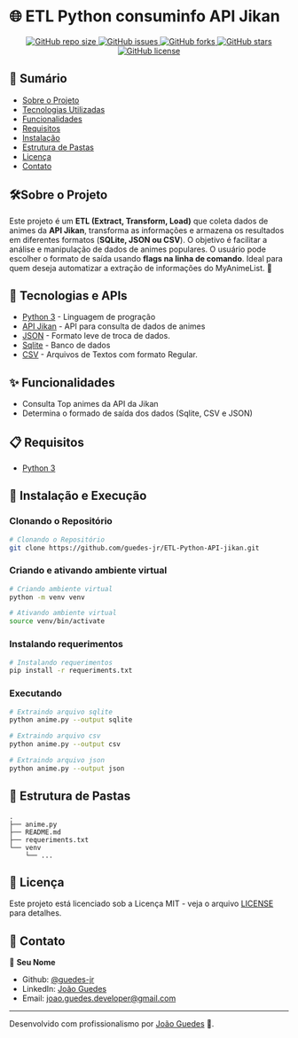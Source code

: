 
# 🌐 ETL Python consuminfo API Jikan
<div align="center">
    <p align="center">
    <a href="https://github.com/guedes-jr/ETL-Python-API-jikan">
        <img alt="GitHub repo size" src="https://img.shields.io/github/repo-size/guedes-jr/ETL-Python-API-jikan">
    </a>
    <a href="https://github.com/guedes-jr/ETL-Python-API-jikan/issues">
        <img alt="GitHub issues" src="https://img.shields.io/github/issues/guedes-jr/ETL-Python-API-jikan">
    </a>
    <a href="https://github.com/guedes-jr/ETL-Python-API-jikan/network">
        <img alt="GitHub forks" src="https://img.shields.io/github/forks/guedes-jr/ETL-Python-API-jikan">
    </a>
    <a href="https://github.com/guedes-jr/ETL-Python-API-jikan/stargazers">
        <img alt="GitHub stars" src="https://img.shields.io/github/stars/guedes-jr/ETL-Python-API-jikan">
    </a>
    <a href="https://github.com/guedes-jr/ETL-Python-API-jikan/blob/main/LICENSE">
        <img alt="GitHub license" src="https://img.shields.io/github/license/guedes-jr/ETL-Python-API-jikan">
    </a>
    </p>
</div>

## 📝 Sumário

- [Sobre o Projeto](#%EF%B8%8Fsobre-o-projeto)
- [Tecnologias Utilizadas](#-tecnologias-e-apis)
- [Funcionalidades](#-funcionalidades)
- [Requisitos](#-requisitos)
- [Instalação](#-instalação-e-execução)
- [Estrutura de Pastas](#-estrutura-de-pastas)
- [Licença](#-licença)
- [Contato](#-contato)

## 🛠️Sobre o Projeto

Este projeto é um **ETL (Extract, Transform, Load)** que coleta dados de animes da **API Jikan**, transforma as informações e armazena os resultados em diferentes formatos (**SQLite, JSON ou CSV**). O objetivo é facilitar a análise e manipulação de dados de animes populares. O usuário pode escolher o formato de saída usando **flags na linha de comando**. Ideal para quem deseja automatizar a extração de informações do MyAnimeList. 🚀

## 🧰 Tecnologias e APIs

- [Python 3](https://www.python.org/downloads/release/python-315/) - Linguagem de progração
- [API Jikan](https://jikan.moe/) - API para consulta de dados de animes
- [JSON](https://www.json.org/json-en.html) - Formato leve de troca de dados.
- [Sqlite](https://www.sqlite.org/) - Banco de dados
- [CSV](https://pt.wikipedia.org/wiki/Comma-separated_values) - Arquivos de Textos com formato Regular.

## ✨ Funcionalidades

- Consulta Top animes da API da Jikan
- Determina o formado de saída dos dados (Sqlite, CSV e JSON)

## 📋 Requisitos

- [Python 3](https://www.python.org/downloads/release/python-315/)


## 🚀 Instalação e Execução

### Clonando o Repositório

```bash
# Clonando o Repositório
git clone https://github.com/guedes-jr/ETL-Python-API-jikan.git
```

### Criando e ativando ambiente virtual
```bash
# Criando ambiente virtual
python -m venv venv

# Ativando ambiente virtual
source venv/bin/activate
```

### Instalando requerimentos
```bash
# Instalando requerimentos
pip install -r requeriments.txt
```

### Executando
```bash
# Extraindo arquivo sqlite
python anime.py --output sqlite

# Extraindo arquivo csv
python anime.py --output csv

# Extraindo arquivo json
python anime.py --output json
```

## 📁 Estrutura de Pastas

```plaintext
.
├── anime.py
├── README.md
├── requeriments.txt
└── venv
    └── ...
```

## 📄 Licença

Este projeto está licenciado sob a Licença MIT - veja o arquivo [LICENSE](LICENSE) para detalhes.

## 📧 Contato

👤 **Seu Nome**

- Github: [@guedes-jr](https://github.com/guedes-jr)
- LinkedIn: [João Guedes](https://www.linkedin.com/in/jo%C3%A3o-guedes-36a440135)
- Email: joao.guedes.developer@gmail.com

---

Desenvolvido com profissionalismo por [João Guedes](https://github.com/guedes-jr) 🤖.